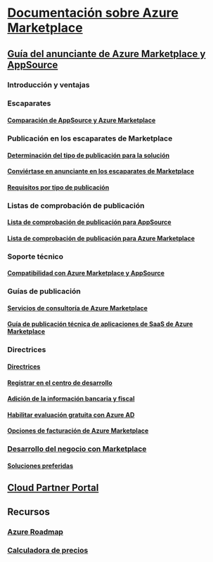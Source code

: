 # [Documentación sobre Azure Marketplace](index.md)  

## [Guía del anunciante de Azure Marketplace y AppSource](./marketplace-publishers-guide.md)  
### Introducción y ventajas  
### Escaparates  
#### [Comparación de AppSource y Azure Marketplace](./comparing-appsource-azure-marketplace.md)  

### Publicación en los escaparates de Marketplace  
#### [Determinación del tipo de publicación para la solución](./determine-your-listing-type.md)  
#### [Conviértase en anunciante en los escaparates de Marketplace](./become-publisher.md)  
#### [Requisitos por tipo de publicación](./listing-type-requirements.md) 

### Listas de comprobación de publicación  
#### [Lista de comprobación de publicación para AppSource](./publishing-checklist-appsource.md)  
#### [Lista de comprobación de publicación para Azure Marketplace](./publishing-checklist-azure-marketplace.md)  

### Soporte técnico  
#### [Compatibilidad con Azure Marketplace y AppSource](./support-azure-marketplace.md)  

### Guías de publicación  
#### [Servicios de consultoría de Azure Marketplace](consulting-services.md)  
#### [Guía de publicación técnica de aplicaciones de SaaS de Azure Marketplace](marketplace-saas-applications-technical-publishing-guide.md) 

### Directrices  
#### [Directrices](./guidelines.md)  
#### [Registrar en el centro de desarrollo](./register-dev-center.md)  
#### [Adición de la información bancaria y fiscal](./add-bank-tax-info.md)  
#### [Habilitar evaluación gratuita con Azure AD](./enable-trial-using-azure-ad.md)  
#### [Opciones de facturación de Azure Marketplace](./billing-options-azure-marketplace.md)  

### [Desarrollo del negocio con Marketplace](./grow-your-business-with-azure-marketplace.md)  
#### [Soluciones preferidas](./preferred-solutions.md) 

## [Cloud Partner Portal](./cloud-partner-portal/cloud-partner-portal-what-is-the-cloud-partner-portal.md)  

## Recursos  
### [Azure Roadmap](https://azure.microsoft.com/roadmap/)  
### [Calculadora de precios](https://azure.microsoft.com/pricing/calculator/)  
